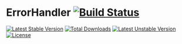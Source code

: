 ErrorHandler [![Build Status](https://travis-ci.org/prgTW/error-handler.svg?branch=master)](https://travis-ci.org/prgTW/error-handler)
============

[![Latest Stable Version](https://poser.pugx.org/prgtw/error-handler/v/stable.png)](https://packagist.org/packages/prgtw/error-handler) [![Total Downloads](https://poser.pugx.org/prgtw/error-handler/downloads.png)](https://packagist.org/packages/prgtw/error-handler) [![Latest Unstable Version](https://poser.pugx.org/prgtw/error-handler/v/unstable.png)](https://packagist.org/packages/prgtw/error-handler) [![License](https://poser.pugx.org/prgtw/error-handler/license.png)](https://packagist.org/packages/prgtw/error-handler)
